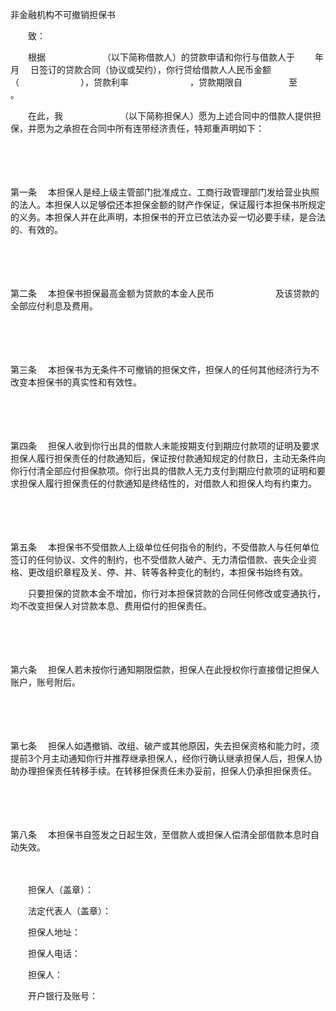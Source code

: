 



非金融机构不可撤销担保书



 

　　致：

　　根据　　　　　　　（以下简称借款人）的贷款申请和你行与借款人于　　 年　 月　 日签订的贷款合同（协议或契约），你行贷给借款人人民币金额（　　　　　　　），贷款利率　　　　　　　，贷款期限自　　　　　 至　　　　　　　 。

　　在此，我　　　　　　　（以下简称担保人）愿为上述合同中的借款人提供担保，并愿为之承担在合同中所有连带经济责任，特郑重声明如下：

　　

　　

第一条
　本担保人是经上级主管部门批准成立、工商行政管理部门发给营业执照的法人。本担保人以足够偿还本担保金额的财产作保证，保证履行本担保书所规定的义务。本担保人并在此声明，本担保书的开立已依法办妥一切必要手续，是合法的、有效的。

　　

　　

第二条
　本担保书担保最高金额为贷款的本金人民币　　　　　　　及该贷款的全部应付利息及费用。

　　

　　

第三条
　本担保书为无条件不可撤销的担保文件，担保人的任何其他经济行为不改变本担保书的真实性和有效性。

　　

　　

第四条
　担保人收到你行出具的借款人未能按期支付到期应付款项的证明及要求担保人履行担保责任的付款通知后，保证按付款通知规定的付款日，主动无条件向你行付清全部应付担保款项。你行出具的借款人无力支付到期应付款项的证明和要求担保人履行担保责任的付款通知是终结性的，对借款人和担保人均有约束力。

　　

　　

第五条
　本担保书不受借款人上级单位任何指令的制约，不受借款人与任何单位签订的任何协议、文件的制约，也不受借款人破产、无力清偿借款、丧失企业资格、更改组织章程及关、停、并、转等各种变化的制约，本担保书始终有效。

　　只要担保的贷款本金不增加，你行对本担保贷款的合同任何修改或变通执行，均不改变担保人对贷款本息、费用偿付的担保责任。

　　

　　

第六条
　担保人若未按你行通知期限偿款，担保人在此授权你行直接借记担保人账户，账号附后。

　　

　　

第七条
　担保人如遇撤销、改组、破产或其他原因，失去担保资格和能力时，须提前3个月主动通知你行并推荐继承担保人，经你行确认继承担保人后，担保人协助办理担保责任转移手续。在转移担保责任未办妥前，担保人仍承担担保责任。

　　

　　

第八条
　本担保书自签发之日起生效，至借款人或担保人偿清全部借款本息时自动失效。 　　

　　

　　担保人（盖章）：

　　法定代表人（盖章）：

　　担保人地址：

　　担保人电话：

　　担保人：

　　开户银行及账号：